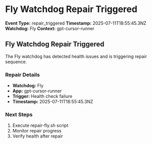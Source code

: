 # Fly Watchdog Repair Triggered

**Event Type:** repair_triggered
**Timestamp:** 2025-07-11T18:55:45.3NZ
**Watchdog:** Fly
**Context:** gpt-cursor-runner


## Fly Watchdog Repair Triggered

The Fly watchdog has detected health issues and is triggering repair sequence.

### Repair Details
- **Watchdog:** Fly
- **App:** gpt-cursor-runner
- **Trigger:** Health check failure
- **Timestamp:** 2025-07-11T18:55:45.3NZ

### Next Steps
1. Execute repair-fly.sh script
2. Monitor repair progress
3. Verify health after repair


